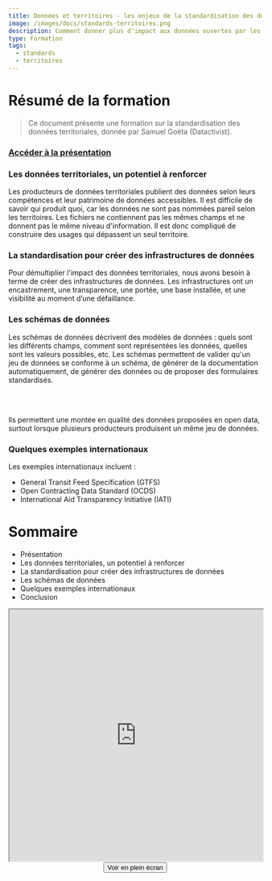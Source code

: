 ```yaml
---
title: Données et territoires - les enjeux de la standardisation des données ouvertes
image: /images/docs/standards-territoires.png
description: Comment donner plus d'impact aux données ouvertes par les territoires grâce aux standards ?
type: Formation
tags:
  - standards
  - territoires
--- 
```


# Résumé de la formation

> Ce document présente une formation sur la standardisation des données territoriales, donnée par Samuel Goëta (Datactivist).

### [Accéder à la présentation](https://datactivist.coop/nec/#1)

### Les données territoriales, un potentiel à renforcer

Les producteurs de données territoriales publient des données selon leurs compétences et leur patrimoine de données accessibles. Il est difficile de savoir qui produit quoi, car les données ne sont pas nommées pareil selon les territoires. Les fichiers ne contiennent pas les mêmes champs et ne donnent pas le même niveau d'information. Il est donc compliqué de construire des usages qui dépassent un seul territoire.

### La standardisation pour créer des infrastructures de données

Pour démultiplier l'impact des données territoriales, nous avons besoin à terme de créer des infrastructures de données. Les infrastructures ont un encastrement, une transparence, une portée, une base installée, et une visibilité au moment d’une défaillance.

### Les schémas de données

Les schémas de données décrivent des modèles de données : quels sont les différents champs, comment sont représentées les données, quelles sont les valeurs possibles, etc. Les schémas permettent de valider qu'un jeu de données se conforme à un schéma, de générer de la documentation automatiquement, de générer des données ou de proposer des formulaires standardisés. 

<br></br>

Ils permettent une montée en qualité des données proposées en open data, surtout lorsque plusieurs producteurs produisent un même jeu de données.

### Quelques exemples internationaux

Les exemples internationaux incluent :

- General Transit Feed Specification (GTFS)
- Open Contracting Data Standard (OCDS)
- International Aid Transparency Initiative (IATI)

# Sommaire

- Présentation
- Les données territoriales, un potentiel à renforcer
- La standardisation pour créer des infrastructures de données
- Les schémas de données
- Quelques exemples internationaux
- Conclusion

<div class="responsiveIframe">
  <iframe
    width="100%"
    height="500"
    src="https://datactivist.coop/nec/#1">
  </iframe>
  <div class="fullscreen-button" style="text-align: center;">
    <button>Voir en plein écran</button>
  </div>
</div>
